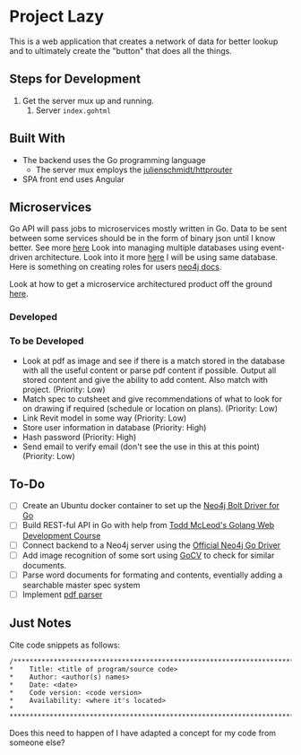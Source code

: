 # Project Lazy

This is a web application that creates a network of data for better lookup and to ultimately create the "button" that does all the things.

## Steps for Development
1.  Get the server mux up and running.
    1. Server `index.gohtml`

## Built With

- The backend uses the Go programming language
  - The server mux employs the [julienschmidt/httprouter](https://godoc.org/github.com/julienschmidt/httprouter)
- SPA front end uses Angular

## Microservices
Go API will pass jobs to microservices mostly written in Go. Data to be sent between some services should be in the form of binary json until I know better. See more [here](https://medium.com/@nathankpeck/microservice-principles-smart-endpoints-and-dumb-pipes-5691d410700f) Look into managing multiple databases using event-driven architecture. Look into it more [here](https://microservices.io/patterns/data/database-per-service.html) I will be using same database. Here is something on creating roles for users [neo4j docs](https://neo4j.com/docs/operations-manual/current/authentication-authorization/subgraph-access-control/).

Look at how to get a microservice architectured product off the ground [here](https://www.devbridge.com/articles/a-6-point-plan-for-implementing-a-scalable-microservices-architecture/).
### Developed

### To be Developed
- Look at pdf as image and see if there is a match stored in the database with all the useful content or parse pdf content if possible. Output all stored content and give the ability to add content. Also match with project. (Priority: Low)
- Match spec to cutsheet and give recommendations of what to look for on drawing if required (schedule or location on plans). (Priority: Low)
- Link Revit model in some way (Priority: Low)
- Store user information in database (Priority: High)
- Hash password (Priority: High)
- Send email to verify email (don't see the use in this at this point) (Priority: Low)
## To-Do
- [ ] Create an Ubuntu docker container to set up the [Neo4j Bolt Driver for Go](https://github.com/neo4j/neo4j-go-driver)
- [ ] Build REST-ful API in Go with help from [Todd McLeod's Golang Web Development Course](https://github.com/GoesToEleven/golang-web-dev)
- [ ] Connect backend to a Neo4j server using the [Official Neo4j Go Driver](https://github.com/neo4j/neo4j-go-driver)
- [ ] Add image recognition of some sort using [GoCV](https://gocv.io/) to check for similar documents.
- [ ] Parse word documents for formating and contents, eventially adding a searchable master spec system
- [ ] Implement [pdf parser](https://godoc.org/github.com/unidoc/unidoc/pdf/core#PdfObjectString)

## Just Notes

Cite code snippets as follows:
```
/***************************************************************************************
*    Title: <title of program/source code>
*    Author: <author(s) names>
*    Date: <date>
*    Code version: <code version>
*    Availability: <where it's located>
*
***************************************************************************************/
```

Does this need to happen of I have adapted a concept for my code from someone else?
